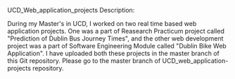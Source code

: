 UCD_Web_application_projects Description:


During my Master's in UCD, I worked on two real time based web application projects. One was a part of Reasearch Practicum project called "Prediction of Dublin Bus Journey Times", and the other web development project was a part of Software Engineering Module called "Dublin Bike Web Application". I have uploaded both these projects in the master branch of this Git repository. Please go to the master branch of UCD_web_application-projects repository.
